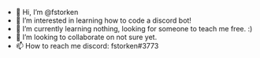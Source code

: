- 👋 Hi, I’m @fstorken
- 👀 I’m interested in learning how to code a discord bot!
- 🌱 I’m currently learning nothing, looking for someone to teach me free. :)
- 💞️ I’m looking to collaborate on not sure yet.
- 📫 How to reach me discord: fstorken#3773

<!---
fstorken/fstorken is a ✨ special ✨ repository because its `README.md` (this file) appears on your GitHub profile.
You can click the Preview link to take a look at your changes.
--->
